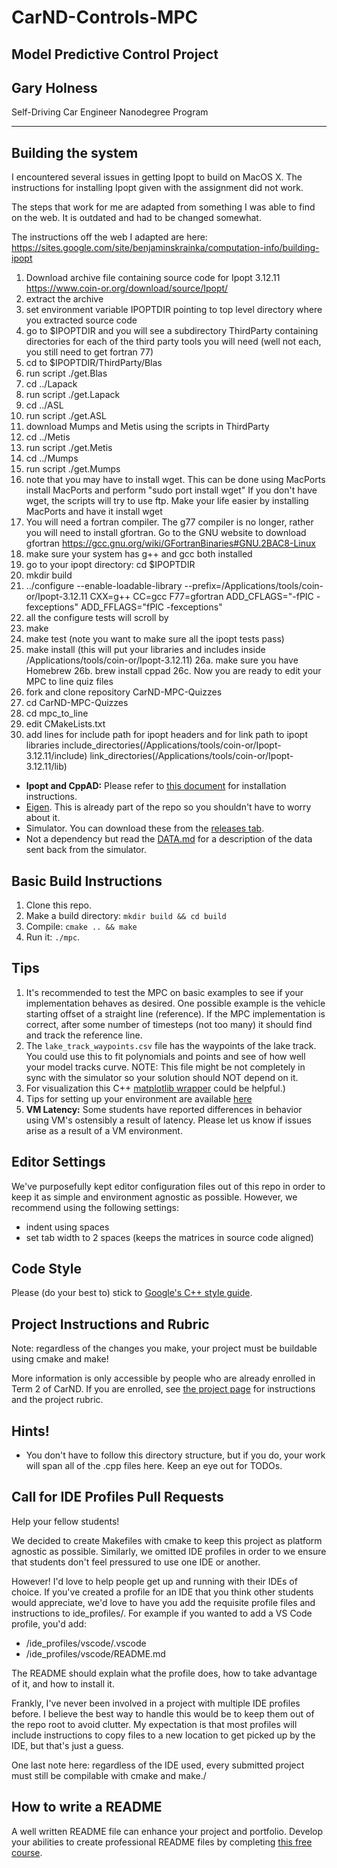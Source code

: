 # CarND-Controls-MPC
## Model Predictive Control Project
## Gary Holness
Self-Driving Car Engineer Nanodegree Program

---

## Building the system

I encountered several issues in getting Ipopt to build on MacOS X.
The instructions for installing Ipopt given with the assignment
did not work.

The steps that work for me are adapted from something I was able to find on the web.  It is outdated and had to be changed somewhat.

The instructions off the web I adapted are here:  https://sites.google.com/site/benjaminskrainka/computation-info/building-ipopt

1.  Download archive file containing source code for Ipopt 3.12.11  https://www.coin-or.org/download/source/Ipopt/
2.  extract the archive
3.  set environment variable IPOPTDIR pointing to top level directory where you extracted source code
4.  go to $IPOPTDIR and you will see a subdirectory ThirdParty  containing directories for each of the
    third party tools you will need (well not each, you still need to get fortran 77)
5.  cd to $IPOPTDIR/ThirdParty/Blas
6.  run script  ./get.Blas
7. cd ../Lapack
8. run script ./get.Lapack
9. cd ../ASL
10.  run script ./get.ASL
11.  download Mumps and Metis using the scripts in ThirdParty
12.  cd ../Metis
13.  run script ./get.Metis
14.  cd ../Mumps
15. run script ./get.Mumps
16.  note that you may have to install wget.  This can be done using MacPorts
      install MacPorts and perform "sudo port install wget"    If you don't have wget,
      the scripts will try to use ftp.  Make your life easier by installing MacPorts
      and have it install  wget
17.  You will need a fortran compiler.   The g77 compiler is no longer, rather you will
       need to install gfortran.   Go to the GNU website to download gfortran
       https://gcc.gnu.org/wiki/GFortranBinaries#GNU.2BAC8-Linux
18.   make sure your system has g++ and gcc both installed
19.   go to your ipopt directory:  cd $IPOPTDIR
20.   mkdir build
21.   ../configure --enable-loadable-library --prefix=/Applications/tools/coin-or/Ipopt-3.12.11 CXX=g++ CC=gcc F77=gfortran ADD_CFLAGS="-fPIC -fexceptions" ADD_FFLAGS="fPIC -fexceptions"
22.  all the configure tests will scroll by
23.  make
24.  make test    (note you want to make sure all the ipopt tests pass)
25.  make install   (this will put your libraries and includes inside /Applications/tools/coin-or/Ipopt-3.12.11)
26a. make sure you have Homebrew
26b. brew install cppad
26c.  Now you are ready to edit your MPC to line quiz files
27.  fork and clone repository  CarND-MPC-Quizzes
28.  cd CarND-MPC-Quizzes
29.  cd mpc_to_line
30.  edit CMakeLists.txt
31.  add lines for include path for ipopt headers and for link path to ipopt libraries
          include_directories(/Applications/tools/coin-or/Ipopt-3.12.11/include)
          link_directories(/Applications/tools/coin-or/Ipopt-3.12.11/lib)


* **Ipopt and CppAD:** Please refer to [this document](https://github.com/udacity/CarND-MPC-Project/blob/master/install_Ipopt_CppAD.md) for installation instructions.
* [Eigen](http://eigen.tuxfamily.org/index.php?title=Main_Page). This is already part of the repo so you shouldn't have to worry about it.
* Simulator. You can download these from the [releases tab](https://github.com/udacity/self-driving-car-sim/releases).
* Not a dependency but read the [DATA.md](./DATA.md) for a description of the data sent back from the simulator.


## Basic Build Instructions

1. Clone this repo.
2. Make a build directory: `mkdir build && cd build`
3. Compile: `cmake .. && make`
4. Run it: `./mpc`.

## Tips

1. It's recommended to test the MPC on basic examples to see if your implementation behaves as desired. One possible example
is the vehicle starting offset of a straight line (reference). If the MPC implementation is correct, after some number of timesteps
(not too many) it should find and track the reference line.
2. The `lake_track_waypoints.csv` file has the waypoints of the lake track. You could use this to fit polynomials and points and see of how well your model tracks curve. NOTE: This file might be not completely in sync with the simulator so your solution should NOT depend on it.
3. For visualization this C++ [matplotlib wrapper](https://github.com/lava/matplotlib-cpp) could be helpful.)
4.  Tips for setting up your environment are available [here](https://classroom.udacity.com/nanodegrees/nd013/parts/40f38239-66b6-46ec-ae68-03afd8a601c8/modules/0949fca6-b379-42af-a919-ee50aa304e6a/lessons/f758c44c-5e40-4e01-93b5-1a82aa4e044f/concepts/23d376c7-0195-4276-bdf0-e02f1f3c665d)
5. **VM Latency:** Some students have reported differences in behavior using VM's ostensibly a result of latency.  Please let us know if issues arise as a result of a VM environment.

## Editor Settings

We've purposefully kept editor configuration files out of this repo in order to
keep it as simple and environment agnostic as possible. However, we recommend
using the following settings:

* indent using spaces
* set tab width to 2 spaces (keeps the matrices in source code aligned)

## Code Style

Please (do your best to) stick to [Google's C++ style guide](https://google.github.io/styleguide/cppguide.html).

## Project Instructions and Rubric

Note: regardless of the changes you make, your project must be buildable using
cmake and make!

More information is only accessible by people who are already enrolled in Term 2
of CarND. If you are enrolled, see [the project page](https://classroom.udacity.com/nanodegrees/nd013/parts/40f38239-66b6-46ec-ae68-03afd8a601c8/modules/f1820894-8322-4bb3-81aa-b26b3c6dcbaf/lessons/b1ff3be0-c904-438e-aad3-2b5379f0e0c3/concepts/1a2255a0-e23c-44cf-8d41-39b8a3c8264a)
for instructions and the project rubric.

## Hints!

* You don't have to follow this directory structure, but if you do, your work
  will span all of the .cpp files here. Keep an eye out for TODOs.

## Call for IDE Profiles Pull Requests

Help your fellow students!

We decided to create Makefiles with cmake to keep this project as platform
agnostic as possible. Similarly, we omitted IDE profiles in order to we ensure
that students don't feel pressured to use one IDE or another.

However! I'd love to help people get up and running with their IDEs of choice.
If you've created a profile for an IDE that you think other students would
appreciate, we'd love to have you add the requisite profile files and
instructions to ide_profiles/. For example if you wanted to add a VS Code
profile, you'd add:

* /ide_profiles/vscode/.vscode
* /ide_profiles/vscode/README.md

The README should explain what the profile does, how to take advantage of it,
and how to install it.

Frankly, I've never been involved in a project with multiple IDE profiles
before. I believe the best way to handle this would be to keep them out of the
repo root to avoid clutter. My expectation is that most profiles will include
instructions to copy files to a new location to get picked up by the IDE, but
that's just a guess.

One last note here: regardless of the IDE used, every submitted project must
still be compilable with cmake and make./

## How to write a README
A well written README file can enhance your project and portfolio.  Develop your abilities to create professional README files by completing [this free course](https://www.udacity.com/course/writing-readmes--ud777).
